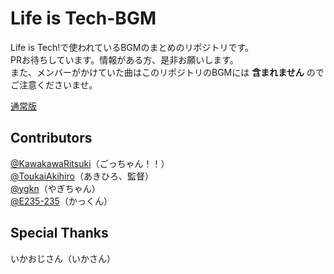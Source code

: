 # Life is Tech-BGM
Life is Tech!で使われているBGMのまとめのリポジトリです。    
PRお待ちしています。情報がある方、是非お願いします。    
また、メンバーがかけていた曲はこのリポジトリのBGMには **含まれません** のでご注意くださいませ。

[通常版](./index.md)

## Contributors
[@KawakawaRitsuki](//github.com/KawakawaRitsuki)（ごっちゃん！！）   
[@ToukaiAkihiro](//github.com/ToukaiAkihiro)（あきひろ、監督）   
[@ygkn](//github.com/ygkn)（やぎちゃん）    
[@E235-235](//github.com/E235-235)（かっくん） 

## Special Thanks
いかおじさん（いかさん）

